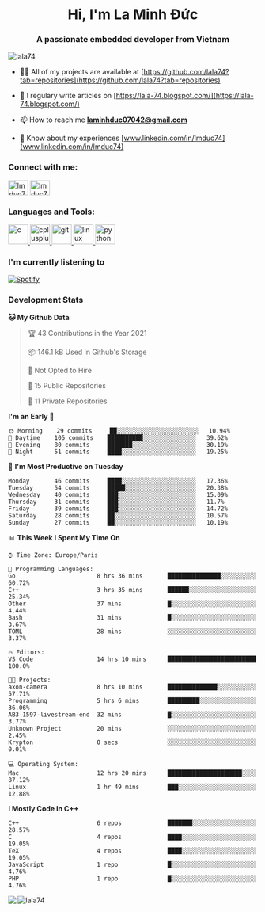 <h1 align="center">Hi, I'm La Minh Đức</h1>
<h3 align="center">A passionate embedded developer from Vietnam</h3>

<p align="left"> <img src="https://komarev.com/ghpvc/?username=lala74&label=Profile%20views&color=0e75b6&style=flat"
                alt="lala74" /> </p>

- 👨‍💻 All of my projects are available at
[https://github.com/lala74?tab=repositories](https://github.com/lala74?tab=repositories)

- 📝 I regulary write articles on [https://lala-74.blogspot.com/](https://lala-74.blogspot.com/)

- 📫 How to reach me **laminhduc07042@gmail.com**

- 📄 Know about my experiences [www.linkedin.com/in/lmduc74](www.linkedin.com/in/lmduc74)

### Connect with me:
<p align="left">
        <a href="https://linkedin.com/in/lmduc74" target="blank"><img align="center"
                        src="https://cdn.jsdelivr.net/npm/simple-icons@3.0.1/icons/linkedin.svg" alt="lmduc74"
                        height="30" width="40" /></a>
        <a href="https://fb.com/lmduc74" target="blank"><img align="center"
                        src="https://cdn.jsdelivr.net/npm/simple-icons@3.0.1/icons/facebook.svg" alt="lmduc74"
                        height="30" width="40" /></a>
</p>

### Languages and Tools:
<p align="left"> <a href="https://www.cprogramming.com/" target="_blank"> <img
                        src="https://devicons.github.io/devicon/devicon.git/icons/c/c-original.svg" alt="c" width="40"
                        height="40" /> </a> <a href="https://www.w3schools.com/cpp/" target="_blank"> <img
                        src="https://devicons.github.io/devicon/devicon.git/icons/cplusplus/cplusplus-original.svg"
                        alt="cplusplus" width="40" height="40" /> </a> <a href="https://git-scm.com/" target="_blank">
                <img src="https://www.vectorlogo.zone/logos/git-scm/git-scm-icon.svg" alt="git" width="40"
                        height="40" /> </a> <a href="https://www.linux.org/" target="_blank"> <img
                        src="https://devicons.github.io/devicon/devicon.git/icons/linux/linux-original.svg" alt="linux"
                        width="40" height="40" /> </a> <a href="https://www.python.org" target="_blank"> <img
                        src="https://devicons.github.io/devicon/devicon.git/icons/python/python-original.svg"
                        alt="python" width="40" height="40" /> </a> </p>

### I'm currently listening to
[![Spotify](https://spotify-playing-git-master.lala74.vercel.app/api/spotify)](https://open.spotify.com/user/nrjaez36fdyqfexa07wju067g)


### Development Stats
<!--START_SECTION:waka-->
**🐱 My Github Data** 

> 🏆 43 Contributions in the Year 2021
 > 
> 📦 146.1 kB Used in Github's Storage 
 > 
> 🚫 Not Opted to Hire
 > 
> 📜 15 Public Repositories 
 > 
> 🔑 11 Private Repositories  
 > 
**I'm an Early 🐤** 

```text
🌞 Morning    29 commits     ██░░░░░░░░░░░░░░░░░░░░░░░   10.94% 
🌆 Daytime    105 commits    ██████████░░░░░░░░░░░░░░░   39.62% 
🌃 Evening    80 commits     ███████░░░░░░░░░░░░░░░░░░   30.19% 
🌙 Night      51 commits     ████░░░░░░░░░░░░░░░░░░░░░   19.25%

```
📅 **I'm Most Productive on Tuesday** 

```text
Monday       46 commits     ████░░░░░░░░░░░░░░░░░░░░░   17.36% 
Tuesday      54 commits     █████░░░░░░░░░░░░░░░░░░░░   20.38% 
Wednesday    40 commits     ███░░░░░░░░░░░░░░░░░░░░░░   15.09% 
Thursday     31 commits     ███░░░░░░░░░░░░░░░░░░░░░░   11.7% 
Friday       39 commits     ███░░░░░░░░░░░░░░░░░░░░░░   14.72% 
Saturday     28 commits     ██░░░░░░░░░░░░░░░░░░░░░░░   10.57% 
Sunday       27 commits     ██░░░░░░░░░░░░░░░░░░░░░░░   10.19%

```


📊 **This Week I Spent My Time On** 

```text
⌚︎ Time Zone: Europe/Paris

💬 Programming Languages: 
Go                       8 hrs 36 mins       ███████████████░░░░░░░░░░   60.72% 
C++                      3 hrs 35 mins       ██████░░░░░░░░░░░░░░░░░░░   25.34% 
Other                    37 mins             █░░░░░░░░░░░░░░░░░░░░░░░░   4.44% 
Bash                     31 mins             █░░░░░░░░░░░░░░░░░░░░░░░░   3.67% 
TOML                     28 mins             ░░░░░░░░░░░░░░░░░░░░░░░░░   3.37%

🔥 Editors: 
VS Code                  14 hrs 10 mins      █████████████████████████   100.0%

🐱‍💻 Projects: 
axon-camera              8 hrs 10 mins       ██████████████░░░░░░░░░░░   57.71% 
Programming              5 hrs 6 mins        █████████░░░░░░░░░░░░░░░░   36.06% 
AB3-1597-livestream-end  32 mins             █░░░░░░░░░░░░░░░░░░░░░░░░   3.77% 
Unknown Project          20 mins             ░░░░░░░░░░░░░░░░░░░░░░░░░   2.45% 
Krypton                  0 secs              ░░░░░░░░░░░░░░░░░░░░░░░░░   0.01%

💻 Operating System: 
Mac                      12 hrs 20 mins      █████████████████████░░░░   87.12% 
Linux                    1 hr 49 mins        ███░░░░░░░░░░░░░░░░░░░░░░   12.88%

```

**I Mostly Code in C++** 

```text
C++                      6 repos             ███████░░░░░░░░░░░░░░░░░░   28.57% 
C                        4 repos             ████░░░░░░░░░░░░░░░░░░░░░   19.05% 
TeX                      4 repos             ████░░░░░░░░░░░░░░░░░░░░░   19.05% 
JavaScript               1 repo              █░░░░░░░░░░░░░░░░░░░░░░░░   4.76% 
PHP                      1 repo              █░░░░░░░░░░░░░░░░░░░░░░░░   4.76%

```



<!--END_SECTION:waka-->


<img align="left" src="https://github-readme-stats-chi-rust.vercel.app/api?username=lala74&show_icons=true&hide_border=true" /> 

<img align="left"
src="https://github-readme-stats.vercel.app/api/top-langs?username=lala74&show_icons=true&locale=en&layout=compact&hide_border=true" alt="lala74" />  
